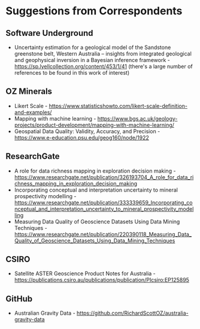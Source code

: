 # Suggestions from Correspondents

## Software Underground

- Uncertainty estimation for a geological model of the Sandstone greenstone belt, Western Australia – insights from integrated geological and geophysical inversion in a Bayesian inference framework - https://sp.lyellcollection.org/content/453/1/41 (there's a large number of references to be found in this work of interest)

## OZ Minerals

- Likert Scale - https://www.statisticshowto.com/likert-scale-definition-and-examples/
- Mapping with machine learning - https://www.bgs.ac.uk/geology-projects/product-development/mapping-with-machine-learning/
- Geospatial Data Quality: Validity, Accuracy, and Precision - https://www.e-education.psu.edu/geog160/node/1922

## ResearchGate

- A role for data richness mapping in exploration decision making - https://www.researchgate.net/publication/326193704_A_role_for_data_richness_mapping_in_exploration_decision_making
- Incorporating conceptual and interpretation uncertainty to mineral prospectivity modelling - https://www.researchgate.net/publication/333339659_Incorporating_conceptual_and_interpretation_uncertainty_to_mineral_prospectivity_modelling
- Measuring Data Quality of Geoscience Datasets Using Data Mining Techniques - https://www.researchgate.net/publication/220390118_Measuring_Data_Quality_of_Geoscience_Datasets_Using_Data_Mining_Techniques 

## CSIRO

- Satellite ASTER Geoscience Product Notes for Australia - https://publications.csiro.au/publications/publication/PIcsiro:EP125895

## GitHub

- Australian Gravity Data - https://github.com/RichardScottOZ/australia-gravity-data
